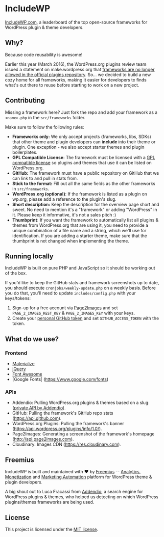 # IncludeWP

[IncludeWP.com](http://includewp.com), a leaderboard of the top open-source frameworks for WordPress plugin & theme developers.

## Why?
Because code reusability is awesome!

Earlier this year (March 2016), the WordPress.org plugins review team issued a statement on make.wordpress.org that [frameworks are no longer allowed in the official plugins repository](https://make.wordpress.org/plugins/2016/03/01/please-do-not-submit-frameworks/). So... we decided to build a new cozy home for all frameworks, making it easier for developers to finds what's out there to reuse before starting to work on a new project.

## Contributing

Missing a framework here? Just fork the repo and add your framework
as a `<name>.php` in the `src/frameworks` folder.

Make sure to follow the following rules:

*   **Frameworks only:** We only accept projects (frameworks, libs, SDKs) that other theme and plugin developers can **include** into their theme or plugin. One exception - we also accept starter themes and plugin boilerplates.
*   **GPL Compatible License:** The framework must be licensed with a [GPL compatible license](https://www.gnu.org/philosophy/license-list.html#GPLCompatibleLicenses) so plugins and themes that use it can be listed on WordPress.org.
*   **GitHub:** The framework must have a public repository on GitHub that we can link to and pull in stats from.
*   **Stick to the format:** Fill out all the same fields as the other frameworks in `src/frameworks`.
*   **WordPress.org (optional):** If the framework is listed as a plugin on wp.org, please add a reference to the plugin's slug.
*   **Short description:** Keep the description for the overview page short and sweet. No need to mention it's a "framework" or adding "WordPress" in it. Please keep it informative, it's not a sales pitch :)
*   **Thumbprint:** If you want the framework to automatically list all plugins & themes from WordPress.org that are using it, you need to provide a unique combination of a file name and a string, which we'll use for identification. If you are adding a starter theme, make sure that the thumbprint is not changed when implementing the theme.

## Running locally

IncludeWP is built on pure PHP and JavaScript so it should be working out of the box.

If you'd like to keep the GitHub stats and framework screenshots up to date, you should execute `cronjobs/weekly-update.php` on a weekly basis.
Before you do that, you'll need to update `includes/config.php` with your keys/tokens:

1. Sign-up for a free account via [Page2Images](http://www.page2images.com) and set `PAGE_2_IMAGES_REST_KEY` & `PAGE_2_IMAGES_KEY` with your keys.
2. Create your [personal GitHub token](https://github.com/settings/tokens/new) and set `GITHUB_ACCESS_TOKEN` with the token.

## What do we use?

### Frontend
* [Materialize](https://materializecss.com)
* [jQuery](https://jquery.com/)
* [Font Awesome](https://fontawesome.io)
* [Google Fonts] (https://www.google.com/fonts)

### APIs
* Addendio: Pulling WordPress.org plugins & themes based on a slug ([private API by Addendio](https://addendio.com/)).
* GitHub: Pulling the framework's GitHub repo stats (https://api.github.com).
* WordPress.org Plugins: Pulling the framework's banner (https://api.wordpress.org/plugins/info/1.0/).
* Page2Images: Generating a screenshot of the framework's homepage (http://api.page2images.com).
* Cloudinary: Images CDN (https://res.cloudinary.com).

## Freemius

IncludeWP is built and maintained with ❤ by [Freemius](https://freemius.com) -- [Analytics](https://freemius.com/wordpress/insights/), [Monetization](https://freemius.com/wordpress/checkout/) and [Marketing Automation](https://freemius.com/#automation) platform for WordPress theme & plugin developers.

A big shout out to Luca Fracassi from [Addendio](https://addendio.com/), a search engine for WordPress plugins & themes, who helped us detecting on which WordPress plugins/themes frameworks are being used.

## License
This project is licensed under the [MIT license](http://opensource.org/licenses/MIT).
